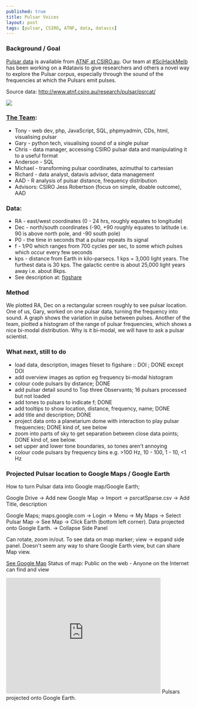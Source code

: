 ```yaml
---
published: true
title: Pulsar Voices
layout: post
tags: [pulsar, CSIRO, ATNF, data, datavis]
---
```

### Background / Goal
<a href="http://www.atnf.csiro.au/research/pulsar/psrcat/">Pulsar data</a> is available from <a href="http://www.atnf.csiro.au/outreach/education/everyone/pulsars/index.html">ATNF at CSIRO.au</a>. Our team at <a href="http://sciencehackau.github.io/melbourne/">#SciHackMelb</a> has been working on a #datavis to give researchers and others a novel way to explore the Pulsar corpus, especially through the sound of the frequencies at which the Pulsars emit pulses.

Source data: <a href="http://www.atnf.csiro.au/research/pulsar/psrcat/">http://www.atnf.csiro.au/research/pulsar/psrcat/</a>

![](https://pbs.twimg.com/media/Cc0Dws-UYAA7Yz4.jpg)

### <a href="http://www.the-hackfest.com/events/melbourne-science-hackfest/projects/pulsar-voices/">The Team</a>:
* Tony - web dev, php, JavaScript, SQL, phpmyadmin, CDs, html, visualising pulsar
* Gary - python tech, visualising sound of a single pulsar
* Chris - data manager, accessing CSIRO pulsar data and manipulating it to a useful format
* Anderson - SQL
* Michael - transforming pulsar coordinates, azimuthal to cartesian
* Richard - data analyst, datavis advisor, data management
* AAD - R analysis of pulsar distance, frequency distribution
* Advisors: CSIRO Jess Robertson (focus on simple, doable outcome), AAD



### Data:
* RA - east/west coordinates (0 - 24 hrs, roughly equates to longitude)
* Dec - north/south coordinates (-90, +90 roughly equates to latitude i.e. 90 is above north pole, and -90 south pole)
* P0 - the time in seconds that a pulsar repeats its signal
* f - 1/P0 which ranges from 700 cycles per sec, to some which pulses which occur every few seconds
* kps - distance from Earth in kilo-parsecs. 1 kps = 3,000 light years. The furthest data is 30 kps. The galactic centre is about 25,000 light years away i.e. about 8kps.
* See description at: <a href="https://figshare.com/s/540578d3cefdd6529ea6">figshare</a>

### Method
We plotted RA, Dec on a rectangular screen roughly to see pulsar location.
One of us, Gary, worked on one pulsar data, turning the frequency into sound. A graph shows the variation in pulse between pulses. Another of the team, piotted a histogram of the range of pulsar frequencies, which shows a nice bi-modal distribution. Why is it bi-modal, we will have to ask a pulsar scientist.

### What next, still to do
* load data, description, images fileset to figshare :: DOI ; DONE except DOI
* add overview images as option eg frequency bi-modal histogram
* colour code pulsars by distance; DONE
* add pulsar detail sound to Top three Observants; 16 pulsars processed but not loaded
* add tones to pulsars to indicate f; DONE
* add tooltips to show location, distance, frequency, name; DONE
* add title and description; DONE
* project data onto a planetarium dome with interaction to play pulsar frequencies; DONE kind of, see below 
* zoom into parts of sky to get separation between close data points; DONE kind of, see below.
* set upper and lower tone boundaries, so tones aren't annoying
* colour code pulsars by frequency bins e.g. >100 Hz, 10 - 100, 1 - 10, <1 Hz


### Projected Pulsar location to Google Maps / Google Earth
How to turn Pulsar data into Google map/Google Earth;

Google Drive -> Add new Google Map -> Import -> psrcatSparse.csv -> Add Title, description

Google Maps; maps.google.com -> Login -> Menu -> My Maps -> Select Pulsar Map -> See Map -> Click Earth (bottom left corner). Data projected onto Google Earth. -> Collapse Side Panel

Can rotate, zoom in/out. To see data on map marker; view -> expand side panel.
Doesn't seem any way to share Google Earth view, but can share Map view.

<a href="https://www.google.com/maps/d/edit?mid=z4ltNGIQ4Lp4.kXadYfc58UmE&usp=sharing">See Google Map</a>
Status of map: Public on the web - Anyone on the Internet can find and view

<iframe width="420" height="315" src="https://www.youtube.com/embed/F119gqOKJ1U" frameborder="0" allowfullscreen></iframe>
Pulsars projected onto Google Earth.